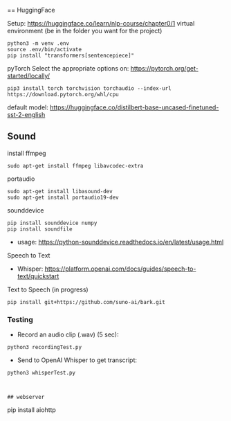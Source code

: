 == HuggingFace

Setup: https://huggingface.co/learn/nlp-course/chapter0/1
virtual environment (be in the folder you want for the project)
```
python3 -m venv .env
source .env/bin/activate
pip install "transformers[sentencepiece]"
```


pyTorch
Select the appropriate options on:
https://pytorch.org/get-started/locally/
```
pip3 install torch torchvision torchaudio --index-url https://download.pytorch.org/whl/cpu
```

default model:
https://huggingface.co/distilbert-base-uncased-finetuned-sst-2-english


## Sound

install ffmpeg
```
sudo apt-get install ffmpeg libavcodec-extra
```

portaudio
```
sudo apt-get install libasound-dev
sudo apt-get install portaudio19-dev
```

sounddevice
```
pip install sounddevice numpy
pip install soundfile
```

* usage: https://python-sounddevice.readthedocs.io/en/latest/usage.html

Speech to Text
* Whisper: https://platform.openai.com/docs/guides/speech-to-text/quickstart


Text to Speech (in progress)

```
pip install git+https://github.com/suno-ai/bark.git
```

<!-- scipy
```
pip install scipy
``` -->

### Testing

* Record an audio clip (.wav) (5 sec):
```
python3 recordingTest.py
```
* Send to OpenAI Whisper to get transcript:
```
python3 whisperTest.py



## webserver
```
pip install aiohttp
```
